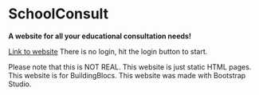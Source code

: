 # SchoolConsult
**A website for all your educational consultation needs!**

[Link to website](https://schoolconsult.bss.design/)
There is no login, hit the login button to start.

Please note that this is NOT REAL. This website is just static HTML pages. This website is for BuildingBlocs. This website was made with Bootstrap Studio.
